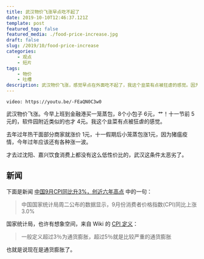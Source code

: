 ```yaml
---
title: 武汉物价飞涨早点吃不起了
date: 2019-10-10T12:46:37.121Z
template: post
featured_top: false
featured_media: ./food-price-increase.jpg
draft: false
slug: /2019/10/food-price-increase
categories: 
    - 观点
    - 短片
tags:
    - 物价
    - 吐槽
description: 武汉物价飞涨，感觉早点在外面吃不起了，我这个韭菜有点被狂虐的感觉。因为猪瘟疫情，今年过年应该还有各种涨一波。
---
```


<!-- endExcerpt -->

`video: https://youtu.be/-FEaQN0C3w0`

武汉物价飞涨。今早上班到金融港买一笼蒸包，8个小包子 6元，艹！十一节前 5元的，软件园附近类似的也才 4元。我这个韭菜有点被狂虐的感觉。

去年过年热干面部分商家就涨价 1元，十一假期后小笼蒸包涨1元，因为猪瘟疫情，今年过年应该还有各种涨一波。

才去过沈阳、嘉兴饮食消费上都没有这么低性价比的，武汉这条件太恶劣了。

## 新闻
下面是新闻 [中国9月CPI同比升3%，创近六年高点](
      https://cn.wsj.com/articles/中国9月cpi同比上涨3高于预期，并创出近6年高点-11571105703) 中的一句：

> 中国国家统计局周二公布的数据显示，9月份消费者价格指数(CPI)同比上涨3.0%

国家统计局，也许有想象空间，来自 Wiki 的 [CPI 定义](https://zh.wikipedia.org/wiki/%E6%B6%88%E8%B2%BB%E8%80%85%E7%89%A9%E5%83%B9%E6%8C%87%E6%95%B8)：

> 一般定义超过3％为通货膨胀，超过5％就是比较严重的通货膨胀

也就是说现在是通货膨胀了。
